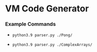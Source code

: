 # VM Code Generator

### Example Commands

* `python3.9 parser.py ./Pong/`

* `python3.9 parser.py ./ComplexArrays/`